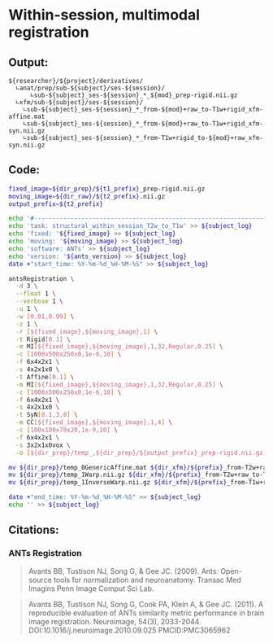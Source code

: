 # Within-session, multimodal registration
## Output:
```
${researcher}/${project}/derivatives/
  ∟anat/prep/sub-${subject}/ses-${session}/
      ∟sub-${subject}_ses-${session}_*_${mod}_prep-rigid.nii.gz
  ∟xfm/sub-${subject}/ses-${session}/
    ∟sub-${subject}_ses-${session}_*_from-${mod}+raw_to-T1w+rigid_xfm-affine.mat
    ∟sub-${subject}_ses-${session}_*_from-${mod}+raw_to-T1w+rigid_xfm-syn.nii.gz
    ∟sub-${subject}_ses-${session}_*_from-T1w+rigid_to-${mod}+raw_xfm-syn.nii.gz
```
## Code:
```bash
fixed_image=${dir_prep}/${t1_prefix}_prep-rigid.nii.gz
moving_image=${dir_raw}/${t2_prefix}.nii.gz
output_prefix=${t2_prefix}

echo '#--------------------------------------------------------------------------------' >> ${subject_log}
echo 'task: structural_within_session_T2w_to_T1w' >> ${subject_log}
echo 'fixed: '${fixed_image} >> ${subject_log}
echo 'moving: '${moving_image} >> ${subject_log}
echo 'software: ANTs' >> ${subject_log}
echo 'version: '${ants_version} >> ${subject_log}
date +"start_time: %Y-%m-%d_%H-%M-%S" >> ${subject_log}

antsRegistration \
  -d 3 \
  --float 1 \
  --verbose 1 \
  -u 1 \
  -w [0.01,0.99] \
  -z 1 \
  -r [${fixed_image},${moving_image},1] \
  -t Rigid[0.1] \
  -m MI[${fixed_image},${moving_image},1,32,Regular,0.25] \
  -c [1000x500x250x0,1e-6,10] \
  -f 6x4x2x1 \
  -s 4x2x1x0 \
  -t Affine[0.1] \
  -m MI[${fixed_image},${moving_image},1,32,Regular,0.25] \
  -c [1000x500x250x0,1e-6,10] \
  -f 6x4x2x1 \
  -s 4x2x1x0 \
  -t SyN[0.1,3,0] \
  -m CC[${fixed_image},${moving_image},1,4] \
  -c [100x100x70x20,1e-9,10] \
  -f 6x4x2x1 \
  -s 3x2x1x0vox \
  -o [${dir_prep}/temp_,${dir_prep}/${output_prefix}_prep-rigid.nii.gz]

mv ${dir_prep}/temp_0GenericAffine.mat ${dir_xfm}/${prefix}_from-T2w+raw_to-T1w+rigid_xfm-affine.mat
mv ${dir_prep}/temp_1Warp.nii.gz ${dir_xfm}/${prefix}_from-T2w+raw_to-T1w+rigid_xfm-syn.nii.gz
mv ${dir_prep}/temp_1InverseWarp.nii.gz ${dir_xfm}/${prefix}_from-T1w+rigid_to-T2w+raw_xfm-syn.nii.gz

date +"end_time: %Y-%m-%d_%H-%M-%S" >> ${subject_log}
echo '' >> ${subject_log}
```

## Citations:
### ANTs Registration
>Avants BB, Tustison NJ, Song G, & Gee JC. (2009). Ants: Open-source tools for normalization and neuroanatomy. Transac Med Imagins Penn Image Comput Sci Lab.

>Avants BB, Tustison NJ, Song G, Cook PA, Klein A, & Gee JC. (2011). A reproducible evaluation of ANTs similarity metric performance in brain image registration. Neuroimage, 54(3), 2033-2044. DOI:10.1016/j.neuroimage.2010.09.025 PMCID:PMC3065962
